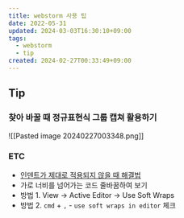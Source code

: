 ```yaml
---
title: webstorm 사용 팁
date: 2022-05-31
updated: 2024-03-03T16:30:10+09:00
tags:
  - webstorm
  - tip
created: 2024-02-27T00:33:49+09:00
---
```

## Tip

### 찾아 바꿀 때 정규표현식 그룹 캡쳐 활용하기
![[Pasted image 20240227003348.png]]

### ETC
- [인덴트가 제대로 적용되지 않을 때 해결법](https://kjwsx23.tistory.com/256)
- 가로 너비를 넘어가는 코드 줄바꿈하여 보기
- 방법 1. View -> Active Editor -> Use Soft Wraps
- 방법 2. `cmd` + `,` - `use soft wraps in editor` 체크

